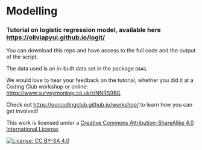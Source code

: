 # Modelling

### Tutorial on logistic regression model, available here https://oliviapyui.github.io/logit/

You can download this repo and have access to the full code and the output of the script.

The data used is an in-built data set in the package `DAAG`.

We would love to hear your feedback on the tutorial, whether you did it at a Coding Club workshop or online: 
https://www.surveymonkey.co.uk/r/NNRS98G

Check out https://ourcodingclub.github.io/workshop/ to learn how you can get involved!

This work is licensed under a [Creative Commons Attribution-ShareAlike 4.0 International License](https://creativecommons.org/licenses/by-sa/4.0/).

[![License: CC BY-SA 4.0](https://licensebuttons.net/l/by-sa/4.0/80x15.png)](https://creativecommons.org/licenses/by-sa/4.0/)

